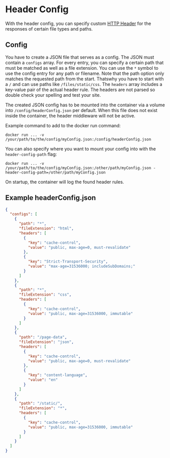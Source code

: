 # Header Config

With the header config, you can specify custom [HTTP Header](https://developer.mozilla.org/de/docs/Web/HTTP/Headers) for the responses of certain file types and paths.

## Config

You have to create a JSON file that serves as a config. The JSON must contain a `configs` array. For every entry, you can specify a certain path that must be matched as well as a file extension. You can use the `*` symbol to use the config entry for any path or filename. Note that the path option only matches the requested path from the start. Thatswhy you have to start with a `/` and can use paths like `/files/static/css`. The `headers` array includes a key-value pair of the actual header rule. The headers are not parsed so double check your spelling and test your site.

The created JSON config has to be mounted into the container via a volume into `/config/headerConfig.json` per default. When this file does not exist inside the container, the header middleware will not be active.

Example command to add to the docker run command:

```
docker run ... -v /your/path/to/the/config/myConfig.json:/config/headerConfig.json
```

You can also specify where you want to mount your config into with the `header-config-path` flag:

```
docker run ... -v /your/path/to/the/config/myConfig.json:/other/path/myConfig.json -header-config-path=/other/path/myConfig.json
```

On startup, the container will log the found header rules.

## Example headerConfig.json

```json
{
  "configs": [
    {
      "path": "*",
      "fileExtension": "html",
      "headers": [
        {
          "key": "cache-control",
          "value": "public, max-age=0, must-revalidate"
        },
        {
          "key": "Strict-Transport-Security",
          "value": "max-age=31536000; includeSubDomains;"
        }
      ]
    },
    {
      "path": "*",
      "fileExtension": "css",
      "headers": [
        {
          "key": "cache-control",
          "value": "public, max-age=31536000, immutable"
        }
      ]
    },
    {
      "path": "/page-data",
      "fileExtension": "json",
      "headers": [
        {
          "key": "cache-control",
          "value": "public, max-age=0, must-revalidate"
        },
        {
          "key": "content-language",
          "value": "en"
        }
      ]
    },
    {
      "path": "/static/",
      "fileExtension": "*",
      "headers": [
        {
          "key": "cache-control",
          "value": "public, max-age=31536000, immutable"
        }
      ]
    }
  ]
}
```
